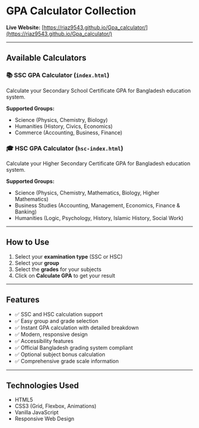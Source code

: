 # GPA Calculator Collection

**Live Website:** [https://riaz9543.github.io/Gpa_calculator/](https://riaz9543.github.io/Gpa_calculator/)

---

## Available Calculators

### 📚 SSC GPA Calculator (`index.html`)
Calculate your Secondary School Certificate GPA for Bangladesh education system.

**Supported Groups:**
- Science (Physics, Chemistry, Biology)
- Humanities (History, Civics, Economics)
- Commerce (Accounting, Business, Finance)

### 🎓 HSC GPA Calculator (`hsc-index.html`)
Calculate your Higher Secondary Certificate GPA for Bangladesh education system.

**Supported Groups:**
- Science (Physics, Chemistry, Mathematics, Biology, Higher Mathematics)
- Business Studies (Accounting, Management, Economics, Finance & Banking)
- Humanities (Logic, Psychology, History, Islamic History, Social Work)

---

## How to Use
1. Select your **examination type** (SSC or HSC)
2. Select your **group**
3. Select the **grades** for your subjects
4. Click on **Calculate GPA** to get your result

---

## Features
- ✅ SSC and HSC calculation support
- ✅ Easy group and grade selection
- ✅ Instant GPA calculation with detailed breakdown
- ✅ Modern, responsive design
- ✅ Accessibility features
- ✅ Official Bangladesh grading system compliant
- ✅ Optional subject bonus calculation
- ✅ Comprehensive grade scale information

---

## Technologies Used
- HTML5
- CSS3 (Grid, Flexbox, Animations)
- Vanilla JavaScript
- Responsive Web Design 
